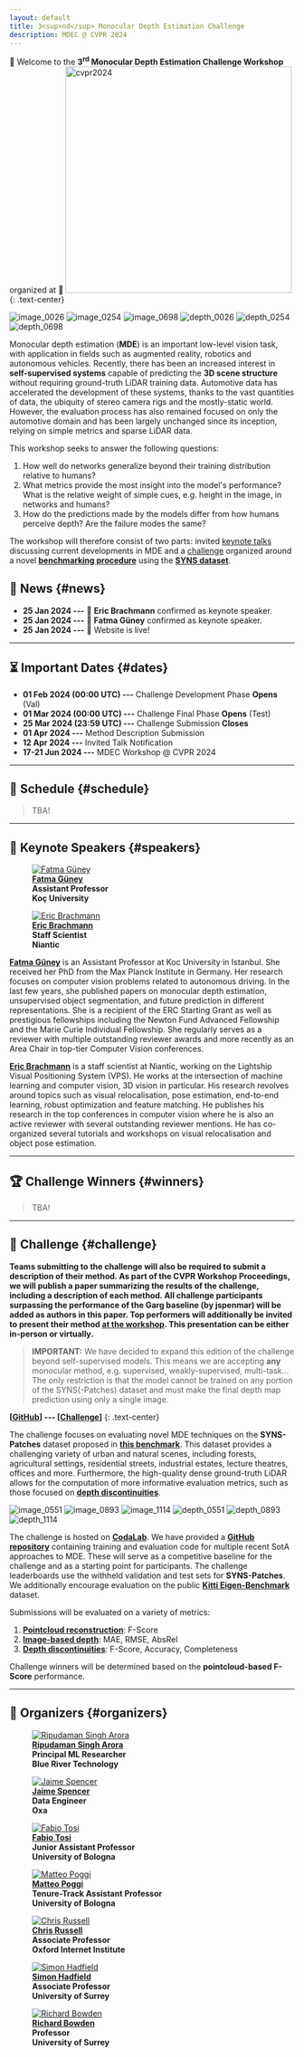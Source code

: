 ```yaml
---
layout: default
title: 3<sup>nd</sup> Monocular Depth Estimation Challenge
description: MDEC @ CVPR 2024
---
```


:wave: Welcome to the **3<sup>rd</sup> Monocular Depth Estimation Challenge Workshop** organized at :wave: 
[<img class="rounded-rect" src="assets/imgs/cvpr2024.png" width="400px" alt="cvpr2024"/>](https://cvpr2023.thecvf.com)
{: .text-center}

<div class="container">
<img class="img-syns" src="assets/imgs/syns/image_0026.png" alt="image_0026"/>
<img class="img-syns" src="assets/imgs/syns/image_0254.png" alt="image_0254"/>
<img class="img-syns" src="assets/imgs/syns/image_0698.png" alt="image_0698"/>

<img class="img-syns" src="assets/imgs/syns/depth_0026.png" alt="depth_0026"/>
<img class="img-syns" src="assets/imgs/syns/depth_0254.png" alt="depth_0254"/>
<img class="img-syns" src="assets/imgs/syns/depth_0698.png" alt="depth_0698"/>
</div>

Monocular depth estimation (**MDE**) is an important low-level vision task, with application in fields such as augmented reality, robotics and autonomous vehicles.
Recently, there has been an increased interest in **self-supervised systems** capable of predicting the **3D scene structure** without requiring ground-truth LiDAR training data.
Automotive data has accelerated the development of these systems, thanks to the vast quantities of data, the ubiquity of stereo camera rigs and the mostly-static world.
However, the evaluation process has also remained focused on only the automotive domain and has been largely unchanged since its inception, relying on simple metrics and sparse LiDAR data.

This workshop seeks to answer the following questions:
1. How well do networks generalize beyond their training distribution relative to humans?
2. What metrics provide the most insight into the model's performance? 
What is the relative weight of simple cues, e.g. height in the image, in networks and humans?
3. How do the predictions made by the models differ from how humans perceive depth? 
Are the failure modes the same?

The workshop will therefore consist of two parts: 
invited <a href="#speakers" target="_self">keynote talks</a> discussing current developments in MDE 
and a <a href="#challenge" target="_self">challenge</a> organized around a novel [**benchmarking procedure**](https://arxiv.org/abs/2208.01489) 
using the [**SYNS dataset**](https://www.nature.com/articles/srep35805).

## :newspaper: **News** {#news}
- **25 Jan 2024 ---** :microphone: **Eric Brachmann** confirmed as keynote speaker.
- **25 Jan 2024 ---** :microphone: **Fatma Güney** confirmed as keynote speaker.
- **25 Jan 2024 ---** :tada: Website is live!

---

## :hourglass_flowing_sand: **Important Dates** {#dates}
- **01 Feb 2024 (00:00 UTC) ---** Challenge Development Phase **Opens** (Val)
- **01 Mar 2024 (00:00 UTC) ---** Challenge Final Phase **Opens** (Test)
- **25 Mar 2024 (23:59 UTC) ---** Challenge Submission **Closes**
- **01 Apr 2024 ---** Method Description Submission
- **12 Apr 2024 ---** Invited Talk Notification
- **17-21 Jun 2024 ---** MDEC Workshop @ CVPR 2024

---

## :calendar: **Schedule** {#schedule}

> TBA!

--- 

## :microphone: **Keynote Speakers** {#speakers}
<div class="container">
<figure>
    <a href="https://mysite.ku.edu.tr/fguney/">
    <img class="img-author" src="assets/imgs/authors/fatma_guney.jpeg" alt="Fatma Güney"/></a>
    <b><br><a href="https://mysite.ku.edu.tr/fguney/">Fatma Güney</a>
    <br>Assistant Professor<br>Koç University</b>
</figure>

<figure>
    <a href="https://ebrach.github.io/">
    <img class="img-author" src="assets/imgs/authors/eric_brachmann.jpeg" alt="Eric Brachmann"/></a>
    <b><br><a href="https://ebrach.github.io/">Eric Brachmann</a>
    <br>Staff Scientist<br>Niantic</b>
</figure>
</div>

[**Fatma Güney**](https://mysite.ku.edu.tr/fguney/)
is an Assistant Professor at Koc University in Istanbul. 
She received her PhD from the Max Planck Institute in Germany. 
Her research focuses on computer vision problems related to autonomous driving. 
In the last few years, she published papers on monocular depth estimation, unsupervised object segmentation, and future prediction in different representations. 
She is a recipient of the ERC Starting Grant as well as prestigious fellowships including the Newton Fund Advanced Fellowship and the Marie Curie Individual Fellowship. 
She regularly serves as a reviewer with multiple outstanding reviewer awards and more recently as an Area Chair in top-tier Computer Vision conferences.

[**Eric Brachmann**](https://ebrach.github.io/) 
is a staff scientist at Niantic, working on the Lightship Visual Positioning System (VPS). 
He works at the intersection of machine learning and computer vision, 3D vision in particular. 
His research revolves around topics such as visual relocalisation, pose estimation, end-to-end learning, robust optimization and feature matching.
He publishes his research in the top conferences in computer vision where he is also an active reviewer with several outstanding reviewer mentions. 
He has co-organized several tutorials and workshops on visual relocalisation and object pose estimation.

---

## :trophy: **Challenge Winners** {#winners}

> TBA!

---

## :checkered_flag: **Challenge** {#challenge}
**Teams submitting to the challenge will also be required to submit a description of their method.
As part of the CVPR Workshop Proceedings, we will publish a paper summarizing the results of the challenge, including a description of each method.
All challenge participants surpassing the performance of the Garg baseline (by jspenmar) will be added as authors in this paper.
Top performers will additionally be invited to present their method <a href="#schedule" target="_self">at the workshop</a>.
This presentation can be either in-person or virtually.**

> **IMPORTANT:** We have decided to expand this edition of the challenge beyond self-supervised models.
> This means we are accepting **any** monocular method, e.g. supervised, weakly-supervised, multi-task...
> The only restriction is that the model cannot be trained on any portion of the SYNS(-Patches) dataset and must
> make the final depth map prediction using only a single image.

**[[GitHub](https://github.com/jspenmar/monodepth_benchmark)] --- [[Challenge](https://codalab.lisn.upsaclay.fr/competitions/17161)]**
{: .text-center}

The challenge focuses on evaluating novel MDE techniques on the **SYNS-Patches** dataset proposed in [**this benchmark**](https://arxiv.org/abs/2208.01489).
This dataset provides a challenging variety of urban and natural scenes, including forests, agricultural settings, residential streets, industrial estates, lecture theatres, offices and more.
Furthermore, the high-quality dense ground-truth LiDAR allows for the computation of more informative evaluation metrics, such as those focused on [**depth discontinuities**](https://arxiv.org/abs/1805.01328v1).


<div class="container">
<img class="img-syns" src="assets/imgs/syns/image_0551.png" alt="image_0551"/>
<img class="img-syns" src="assets/imgs/syns/image_0893.png" alt="image_0893"/>
<img class="img-syns" src="assets/imgs/syns/image_1114.png" alt="image_1114"/>

<img class="img-syns" src="assets/imgs/syns/depth_0551.png" alt="depth_0551"/>
<img class="img-syns" src="assets/imgs/syns/depth_0893.png" alt="depth_0893"/>
<img class="img-syns" src="assets/imgs/syns/depth_1114.png" alt="depth_1114"/>
</div>

The challenge is hosted on [**CodaLab**](https://codalab.lisn.upsaclay.fr/competitions/17161). 
We have provided a [**GitHub repository**](https://github.com/jspenmar/monodepth_benchmark) containing training and evaluation code for multiple recent SotA approaches to MDE.
These will serve as a competitive baseline for the challenge and as a starting point for participants.
The challenge leaderboards use the withheld validation and test sets for **SYNS-Patches**.
We additionally encourage evaluation on the public [**Kitti Eigen-Benchmark**](http://www.cvlibs.net/datasets/kitti/eval_depth.php?benchmark=depth_prediction) dataset.

Submissions will be evaluated on a variety of metrics:
1. [**Pointcloud reconstruction**](https://arxiv.org/abs/2203.08122): F-Score
2. [**Image-based depth**](https://arxiv.org/abs/1708.06500): MAE, RMSE, AbsRel
3. [**Depth discontinuities**](https://arxiv.org/abs/1805.01328v1): F-Score, Accuracy, Completeness

Challenge winners will be determined based on the **pointcloud-based F-Score** performance.

---

## :construction_worker: **Organizers** {#organizers}
<div class="container">
<figure>
    <a href="">
    <img class="img-author" src="assets/imgs/authors/ripudaman_arora.jpeg" alt="Ripudaman Singh Arora"/></a>
    <b><br><a href="">Ripudaman Singh Arora</a>
    <br>Principal ML Researcher<br>Blue River Technology</b>
</figure>

<figure>
    <a href="https://www.surrey.ac.uk/people/jaime-spencer-martin">
    <img class="img-author" src="assets/imgs/authors/jaime_spencer.jpg" alt="Jaime Spencer"/></a>
    <b><br><a href="https://www.surrey.ac.uk/people/jaime-spencer-martin">Jaime Spencer</a>
    <br>Data Engineer<br>Oxa</b>
</figure>

<figure>
    <a href="https://fabiotosi92.github.io/">
    <img class="img-author" src="assets/imgs/authors/fabio_tosi.jpeg" alt="Fabio Tosi"/></a>
    <b><br><a href="https://fabiotosi92.github.io/">Fabio Tosi</a>
    <br>Junior Assistant Professor<br>University of Bologna</b>
</figure>

<figure>
    <a href="https://mattpoggi.github.io/">
    <img class="img-author" src="assets/imgs/authors/matteo_poggi.jpeg" alt="Matteo Poggi"/></a>
    <b><br><a href="https://mattpoggi.github.io/">Matteo Poggi</a>
    <br>Tenure-Track Assistant Professor<br>University of Bologna</b>
</figure>

<figure>
    <a href="https://www.oii.ox.ac.uk/people/profiles/chris-russell/">
    <img class="img-author" src="assets/imgs/authors/chris_russell.jpeg" alt="Chris Russell"/></a>
    <b><br><a href="https://www.oii.ox.ac.uk/people/profiles/chris-russell/">Chris Russell</a>
    <br>Associate Professor<br>Oxford Internet Institute</b>
</figure>

<figure>
    <a href="http://personalpages.surrey.ac.uk/s.hadfield/">
    <img class="img-author" src="assets/imgs/authors/simon_hadfield.png" alt="Simon Hadfield"/></a>
    <b><br><a href="http://personalpages.surrey.ac.uk/s.hadfield/">Simon Hadfield</a>
    <br>Associate Professor<br>University of Surrey</b>
</figure>

<figure>
    <a href="https://personalpages.surrey.ac.uk/r.bowden/">
    <img class="img-author" src="assets/imgs/authors/richard_bowden.png" alt="Richard Bowden"/></a>
    <b><br><a href="https://personalpages.surrey.ac.uk/r.bowden/">Richard Bowden</a>
    <br>Professor<br>University of Surrey</b>
</figure>
</div>
